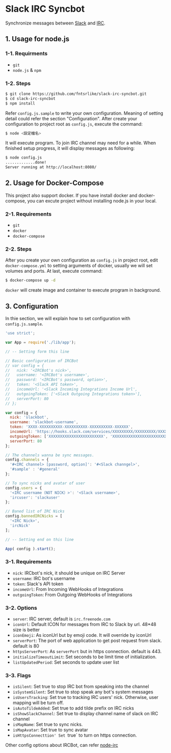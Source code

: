 # Slack IRC Syncbot
Synchronize messages between [Slack](http://slack.com) and [IRC](https://en.wikipedia.org/wiki/Internet_Relay_Chat).

## 1. Usage for node.js

### 1-1. Requirments
- `git`
- `node.js` & `npm`

### 1-2. Steps
```bash
$ git clone https://github.com/fntsrlike/slack-irc-syncbot.git
$ cd slack-irc-syncbot
$ npm install
```

Refer `config.js.sample` to write your own configuration. Meaning of setting detail could refer the section "Configuration". After create your configuration to project root as `config.js`, execute the command:

```bash
$ node <設定檔名>
```

It will execute program. To join IRC channel may need for a while. When finished setup progress, it will display messages as following:

```bash
$ node config.js
.............done!
Server running at http://localhost:8080/
```

## 2. Usage for Docker-Compose

This project also support docker. If you have install docker and docker-compose, you can excute project without installing node.js in your local.

### 2-1. Requirements
- `git`
- `docker`
- `docker-compose`

### 2-2. Steps

After you create your own configuration as `config.js` in project root, edit `docker-compose.yml` to setting arguments of docker, usually we will set volumes and ports. At last, execute command:

```bash
$ docker-compose up -d
```

`docker` will create image and container to execute program in background.

## 3. Configuration

In thie section, we will explain how to set configuration with `config.js.sample`.

```javascript
'use strict';

var App = require('./lib/app');

// -- Setting form this line

// Basic configuration of IRCBot
// var config = {
//   nick: '<IRCBot's nick>',
//   username: '<IRCBot's username>',
//   password: '<IRCBot's password, option>',
//   token: '<Slack API token>',
//   incomeUrl: '<Slack Incoming Integrations Income Url',
//   outgoingToken: ['<Slack Outgoing Integrations token>'],
//   serverPort: 80
// };

var config = {
  nick: 'slackbot',
  username: 'slackbot-username',
  token: 'XXXX-XXXXXXXXXX-XXXXXXXXXX-XXXXXXXXXX-XXXXXX',
  incomeUrl: 'https://hooks.slack.com/services/XXXXXXXXX/XXXXXXXXX/XXXXXXXXXXXXXXXXXXXXXXXX',
  outgoingToken: ['XXXXXXXXXXXXXXXXXXXXXXXX', 'XXXXXXXXXXXXXXXXXXXXXXXX'],
  serverPort: 80
};

// The channels wanna be sync messages. 
config.channels = {
  '#<IRC channel> [password, option]': '#<Slack channgel>',
  '#sample' : '#general'
};

// To sync nicks and avatar of user
config.users = {
  '<IRC username（NOT NICK）>': '<Slack username>',
  'ircuser': 'slackuser'
};

// Baned list of IRC Nicks
config.bannedIRCNicks = [
  '<IRC Nick>',
  'ircNick'
];

// -- Setting end on this line

App( config ).start();
```

### 3-1. Requirements
- `nick`: IRCbot's nick, it should be unique on IRC Server
- `username`: IRC bot's username
- `token`: Slack's API token
- `incomeUrl`: From Incoming WebHooks  of Integrations
- `outgoingToken`: From Outgoing WebHooks of Integrations

### 3-2. Options
- `server`: IRC server, default is `irc.freenode.com`
- `iconUrl`: Default ICON for messages from IRC to Slack by url. 48*48 size is better
- `iconEmoji`: As iconUrl but by emoji code. It will override by iconUrl
- `serverPort`: The port of web application to get post request from slack. default is 80
- `httpsServerPort`: As `serverPort` but in https connection. default is 443.
- `initializeTimeoutLimit`: Set seconds to be limit time of initialization.
- `listUpdatedPeriod`: Set seconds to update user list

### 3-3. Flags
- `isSilent`: Set true to stop IRC bot from speaking into the channel
- `isSystemSilent`: Set true to stop speak any bot's system messages
- `isUsersTracking`: Set true to tracking IRC users' nick. Otherwise, user mapping will be turn off.
- `isAutoTildeAdded`: Set true to add tilde prefix on IRC nicks
- `isShowSlackChannel`: Set true to display channel name of slack on IRC channel
- `isMapName`: Set true to sync nicks.
- `isMapAvatar`: Set true to sync avatar
- `isHttpsConnecttion' Set `true` to turn on https connection.

Other config options about IRCBot, can refer [node-irc](https://github.com/martynsmith/node-irc/blob/0.3.x/lib/irc.js)
